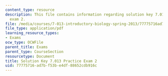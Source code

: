 ```yaml
---
content_type: resource
description: This file contains information regarding solution key 7.013 practice
  exam 2.
file: /media/courses/7-013-introductory-biology-spring-2013/77775716ad7bf53be4df88652cdb916c_MIT7_013S13_Exam_2Sol.pdf
file_type: application/pdf
learning_resource_types:
- Exams
ocw_type: OCWFile
parent_title: Exams
parent_type: CourseSection
resourcetype: Document
title: Solution Key 7.013 Practice Exam 2
uid: 77775716-ad7b-f53b-e4df-88652cdb916c
---
```

